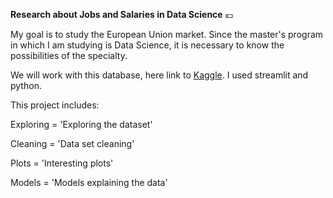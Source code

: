 **Research about Jobs and Salaries in Data Science** 💶

My goal is to study the European Union market. Since the master's program in which I am studying is Data Science, it is necessary to know the possibilities of the specialty.

We will work with this database, here link to [Kaggle](https://www.kaggle.com/datasets/hummaamqaasim/jobs-in-data/data).  I used streamlit and python. 

This project includes:

Exploring = 'Exploring the dataset'

Cleaning = 'Data set cleaning'

Plots = 'Interesting plots'

Models = 'Models explaining the data'
